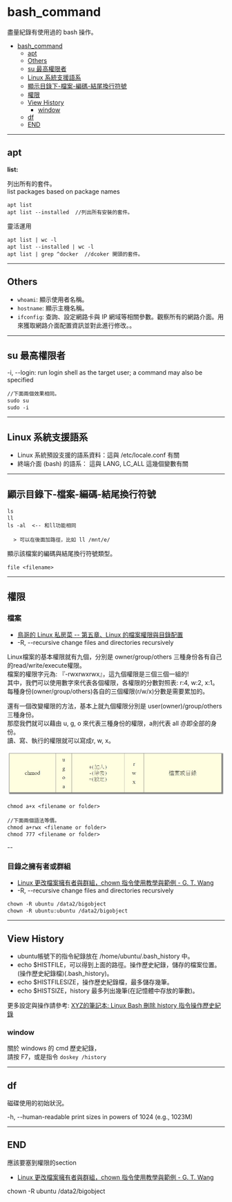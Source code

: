 # bash_command

盡量紀錄有使用過的 bash 操作。

<!-- TOC -->

- [bash_command](#bash_command)
  - [apt](#apt)
  - [Others](#others)
  - [su 最高權限者](#su-最高權限者)
  - [Linux 系統支援語系](#linux-系統支援語系)
  - [顯示目錄下-檔案-編碼-結尾換行符號](#顯示目錄下-檔案-編碼-結尾換行符號)
  - [權限](#權限)
  - [View History](#view-history)
    - [window](#window)
  - [df](#df)
  - [END](#end)

<!-- /TOC -->

---

## apt

**list:**

列出所有的套件。  <br>
list packages based on package names

```{bash}
apt list
apt list --installed  //列出所有安裝的套件。
```

靈活運用

```{bash}
apt list | wc -l
apt list --installed | wc -l
apt list | grep ^docker  //dcoker 開頭的套件。
```

---

## Others

- `whoami`: 顯示使用者名稱。  <br>
- `hostname`: 顯示主機名稱。  <br>
- `ifconfig`: 查詢、設定網路卡與 IP 網域等相關參數。觀察所有的網路介面。用來獲取網路介面配置資訊並對此進行修改。。

---

## su 最高權限者

-i, --login: run login shell as the target user; a command may also be specified

```{bash}
//下面兩個效果相同。
sudo su
sudo -i
```

---

## Linux 系統支援語系

- Linux 系統預設支援的語系資料：這與 /etc/locale.conf 有關
- 終端介面 (bash) 的語系： 這與 LANG, LC_ALL 這幾個變數有關

---

## 顯示目錄下-檔案-編碼-結尾換行符號

```{bash}
ls
ll
ls -al  <-- 和ll功能相同

  > 可以在後面加路徑，比如 ll /mnt/e/
```

顯示該檔案的編碼與結尾換行符號類型。

```{bash}
file <filename>
```

---

## 權限

### 檔案

- [鳥哥的 Linux 私房菜 -- 第五章、Linux 的檔案權限與目錄配置](http://linux.vbird.org/linux_basic/0210filepermission.php)
- -R, --recursive        change files and directories recursively

Linux檔案的基本權限就有九個，分別是 owner/group/others 三種身份各有自己的read/write/execute權限。  <br>
檔案的權限字元為: 『-rwxrwxrwx』，這九個權限是三個三個一組的!  <br>
其中，我們可以使用數字來代表各個權限，各權限的分數對照表: r:4, w:2, x:1。  <br>
每種身份(owner/group/others)各自的三個權限(r/w/x)分數是需要累加的。

還有一個改變權限的方法，基本上就九個權限分別是 user(owner)/group/others 三種身份。  <br>
那麼我們就可以藉由 u, g, o 來代表三種身份的權限，a則代表 all 亦即全部的身份。  <br>
讀、寫、執行的權限就可以寫成r, w, x。

![permission](./image/permission.jpg)

```{bash}
chmod a+x <filename or folder>

//下面兩個語法等價。
chmod a+rwx <filename or folder>
chmod 777 <filename or folder>
```

--

### 目錄之擁有者或群組

- [Linux 更改檔案擁有者與群組，chown 指令使用教學與範例 - G. T. Wang](https://blog.gtwang.org/linux/linux-chown-command-tutorial/)
- -R, --recursive        change files and directories recursively

```{bash}
chown -R ubuntu /data2/bigobject
chown -R ubuntu:ubuntu /data2/bigobject
```

---

## View History

- ubuntu帳號下的指令紀錄放在 /home/ubuntu/.bash_history 中。
- echo $HISTFILE，可以得到上面的路徑。操作歷史紀錄，儲存的檔案位置。(操作歷史紀錄檔)(.bash_history)。
- echo $HISTFILESIZE，操作歷史紀錄檔，最多儲存幾筆。
- echo $HISTSIZE，history 最多列出幾筆(在記憶體中存放的筆數)。

更多設定與操作請參考: [XYZ的筆記本: Linux Bash 刪除 history 指令操作歷史紀錄](https://xyz.cinc.biz/2017/08/linux-bash-history-clear.html)

### window

關於 windows 的 cmd 歷史紀錄，  <br>
請按 F7，或是指令 `doskey /history`

---

## df

磁碟使用的初始狀況。

-h, --human-readable  print sizes in powers of 1024 (e.g., 1023M)

---

## END

應該要塞到權限的section

- [Linux 更改檔案擁有者與群組，chown 指令使用教學與範例 - G. T. Wang](https://blog.gtwang.org/linux/linux-chown-command-tutorial/)

chown -R ubuntu /data2/bigobject
